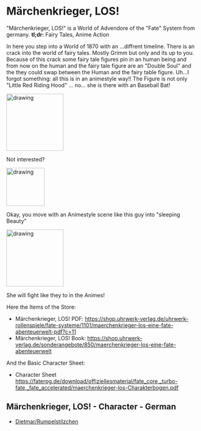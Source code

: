 # Märchenkrieger, LOS!

"Märchenkrieger, LOS!" is a World of Advendore of the "Fate" System from germany.
**tl;dr:** Fairy Tales, Anime Action

In here you step into a World of 1870 with an ...diffrent timeline.
There is an crack into the world of fairy tales. Mostly Grimm but only and its up to you.
Because of this crack some fairy tale figures pin in an human being and from now on the human and the fairy tale figure are an "Double Soul" and the they could swap between the Human and the fairy table figure.
Uh...I forgot something: all this is in an animestyle way!! The Figure is not only "Little Red Riding Hood" ... no... she is there with an Baseball Bat!

<img src="https://faterpg.de/wp-content/uploads/2019/02/rotk%C3%A4ppchen.jpg" alt="drawing" width="150"/>

Not interested?

<img src="https://faterpg.de/wp-content/uploads/2019/02/cheeb4.jpg" alt="drawing" width="100"/>

Okay, you move with an Animestyle scene like this guy into "sleeping Beauty"

<img src="https://faterpg.de/wp-content/uploads/2019/02/seite.jpg" alt="drawing" width="150"/>

She will fight like they to in the Animes!

Here the Items of the Store:

- Märchenkrieger, LOS! PDF: <https://shop.uhrwerk-verlag.de/uhrwerk-rollenspiele/fate-systeme/1101/maerchenkrieger-los-eine-fate-abenteuerwelt-pdf?c=11>
- Märchenkrieger, LOS! Book: <https://shop.uhrwerk-verlag.de/sonderangebote/850/maerchenkrieger-los-eine-fate-abenteuerwelt>

And the Basic Character Sheet:

- Character Sheet <https://faterpg.de/download/offiziellesmaterial/fate_core,_turbo-fate,_fate_accelerated/maerchenkrieger-los-Charakterbogen.pdf>

## Märchenkrieger, LOS! - Character - German

- [Dietmar/Rumpelstilzchen](\Characters\fari.Maerchenkrieger.Char.de-DE.Dietmar_Rumpelstilchen.json)

<!-- https://faterpg.de/weltenbandchallenge/maerchenkrieger-los/ -->